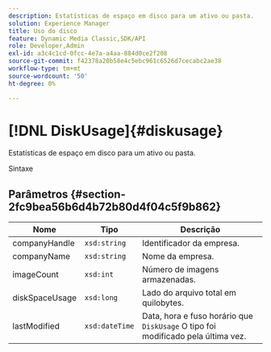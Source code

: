 ```yaml
---
description: Estatísticas de espaço em disco para um ativo ou pasta.
solution: Experience Manager
title: Uso do disco
feature: Dynamic Media Classic,SDK/API
role: Developer,Admin
exl-id: a3c4c1cd-0fcc-4e7a-a4aa-884d0ce2f208
source-git-commit: f42378a20b58e4c5ebc961c6526d7cecabc2ae38
workflow-type: tm+mt
source-wordcount: '50'
ht-degree: 0%

---
```


# [!DNL DiskUsage]{#diskusage}

Estatísticas de espaço em disco para um ativo ou pasta.

Sintaxe

## Parâmetros {#section-2fc9bea56b6d4b72b80d4f04c5f9b862}

| Nome | Tipo | Descrição |
|---|---|---|
| companyHandle | `xsd:string` | Identificador da empresa. |
| companyName | `xsd:string` | Nome da empresa. |
| imageCount | `xsd:int` | Número de imagens armazenadas. |
| diskSpaceUsage | `xsd:long` | Lado do arquivo total em quilobytes. |
| lastModified | `xsd:dateTime` | Data, hora e fuso horário que `DiskUsage` O tipo foi modificado pela última vez. |
